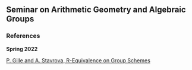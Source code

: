 ## Seminar on Arithmetic Geometry and Algebraic Groups

### References ###

**Spring 2022**

[P. Gille and A. Stavrova, R-Equivalence on Group Schemes](https://arxiv.org/abs/2107.01950)
